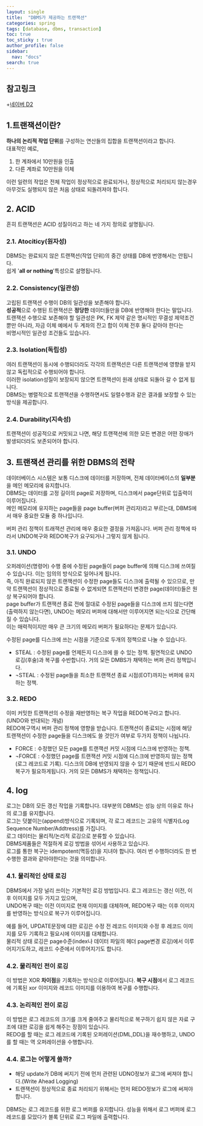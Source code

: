 ```yaml
---
layout: single
title:  "DBMS가 제공하는 트랜잭션"
categories: spring
tags: [database, dbms, transaction]
toc: true
toc_sticky : true
author_profile: false
sidebar:
  nav: "docs"
search: true
---
```


## 참고링크
+[네이버 D2](https://d2.naver.com/helloworld/407507)

## 1.트랜잭션이란?
**하나의 논리적 작업 단위**를 구성하는 연산들의 집합을 트랜잭션이라고 합니다.  
대표적인 예로,  
1. 한 계좌에서 10만원을 인출
2. 다른 계좌로 10만원을 이체

이런 일련의 작업은 전체 작업이 정상적으로 완료되거나, 정상적으로 처리되지 않는경우 아무것도 실행되지 않은 처음 상태로 되돌려져야 합니다.

## 2. ACID
흔히 트랜잭션은 ACID 성질이라고 하는 네 가지 정의로 설명됩니다.
### 2.1. Atociticy(원자성)
DBMS는 완료되지 않은 트랜잭션(작업 단위)의 중간 상태를 DB에 번영해서는 안됩니다.  
쉽게 '**all or nothing**'특성으로 설명됩니다.  
### 2.2. Consistency(일관성)
고립된 트랜잭션 수행이 DB의 일관성을 보존해야 합니다.  
**성공적**으로 수행된 트랜잭션은 **정당한** 데이터들만을 DB에 반영해야 한다는 말입니다.  
트랜잭션 수행으로 보존해야 할 일관성은 PK, FK 제약 같은 명시적인 무결성 제약조건 뿐만 아니라, 자금 이체 예에서 두 계좌의 잔고 합이 이체 전후 둘다 같아야 한다는  
비명시적인 일관성 조건들도 있습니다.  
### 2.3. Isolation(독립성)
여러 트랜잭션이 동시에 수행되더라도 각각의 트랜잭션은 다른 트랜잭션에 영향을 받지않고 독립적으로 수행되어야 합니다.  
이러한 isolation성질이 보장되지 않으면 트랜잭션이 원래 상태로 되돌아 갈 수 없게 됩니다.  
DBMS는 병렬적으로 트랜잭션을 수행하면서도 일렬수행과 같은 결과를 보장할 수 있는 방식을 제공합니다.  
### 2.4. Durability(지속성)
트랜잭션이 성공적으로 커밋되고 나면, 해당 트랜잭션에 의한 모든 변경은 어떤 장애가 발생되더라도 보존되어야 합니다.

## 3. 트랜잭션 관리를 위한 DBMS의 전략
데이터베이스 시스템은 보통 디스크에 데이터를 저장하며, 전체 데이터베이스의 **일부분**을 메인 메모리에 유지합니다.  
DBMS는 데이터를 고정 길이의 page로 저장하며, 디스크에서 page단위로 입출력이 이루어집니다.  
메인 메모리에 유지하는 page들을 page buffer(버퍼 관리자)라고 부르는대, DBMS에서 매우 중요한 모듈 중 하나입니다.  

버퍼 관리 정책이 트래잭션 관리에 매우 중요한 결정을 가져옵니다. 버퍼 관리 정책에 따라서 UNDO복구와 REDO복구가 요구되거나 그렇지 않게 됩니다.  

### 3.1. UNDO
오퍼레이션(명령어) 수행 중에 수정된 page들이 page buffer에 의해 디스크에 쓰여질 수 있습니다. 이는 임의의 방식으로 일어나게 됩니다.  
즉, 아직 완료되지 않은 트랜잭션이 수정한 page들도 디스크에 출력될 수 있으므로, 만약 트랜잭션이 정상적으로 종료될 수 없게되면 트랜잭션이 변경한 page(데이터)들은 원상 복구되어야 합니다.  
page buffer가 트랜잭션 종료 전에 절대로 수정된 page들을 디스크에 쓰지 않는다면(출력하지 않는다면), UNDO는 메모리 버퍼에 대해서만 이루어지면 되는식으로 간단해 질 수 있습니다.  
이는 매력적이지만 매우 큰 크기의 메모리 버퍼가 필요하다는 문제가 있습니다.  

수정된 page를 디스크에 쓰는 시점을 기준으로 두개의 정책으로 나눌 수 있습니다.  
- STEAL : 수정된 page를 언제든지 디스크에 쓸 수 있는 정책. 필연적으로 UNDO 로깅(후술)과 복구를 수반합니다. 거의 모든 DMBS가 채택하는 버퍼 관리 정책입니다.
- ¬STEAL : 수정된 page들을 최소한 트랜잭션 종료 시점(EOT)까지는 버퍼에 유지하는 정책.

### 3.2. REDO
이미 커밋한 트랜잭션의 수정을 재반영하는 복구 작업을 REDO복구라고 합니다.(UNDO와 반대되는 개념)  
REDO복구역시 버퍼 관리 정책에 영향을 받습니다. 트랜잭션이 종료되는 시점에 해당 트랜잭션이 수정한 page들을 디스크에도 쓸 것인가 여부로 두가지 정책이 나뉩니다.  
- FORCE : 수정했던 모든 page를 트랜잭션 커밋 시점에 디스크에 반영하는 정책.
- ¬FORCE : 수정했던 page를 트랜잭션 커밋 시점에 디스크에 반영하지 않는 정책(로그 레코드로 기록). 디스크의 DB에 반영되지 않을 수 있기 때문에 반드시 REDO 복구가 필요하게됩니다. 거의 모든 DBMS가 채택하는 정책입니다.

## 4. log
로그는 DB의 모든 갱신 작업을 기록합니다. 대부분의 DBMS는 성능 상의 이유로 하나의 로그를 유지합니다.  
로그는 덧붙이는(append)방식으로 기록되며, 각 로그 레코드는 고유의 식별자(Log Sequence Number/Addtress)를 가집니다.  
로그 데이터는 물리적/논리적 로깅으로 분류할 수 있습니다.  
DBMS제품들은 적절하게 로깅 방법을 섞어서 사용하고 있습니다.  
로그를 통한 복구는 idempotent(멱등성)을 지녀야 합니다. 여러 번 수행하더라도 한 번 수행한 결과와 같아야한다는 것을 의미합니다.  

### 4.1. 물리적인 상태 로깅
DBMS에서 가장 널리 쓰이는 기본적인 로깅 방법입니다. 로그 레코드는 갱신 이전, 이후 이미지를 모두 가지고 있으며,  
UNDO복구 때는 이전 이미지로 현재 이미지를 대체하며, REDO복구 때는 이후 이미지를 반영하는 방식으로 복구가 이루어집니다.  

예를 들어, UPDATE문장에 대한 로깅은 수정 전 레코드 이미지와 수정 후 레코드 이미지를 모두 기록하고 필요시에 이미지를 대체합니다.  
물리적 상태 로깅은 page수준(index나 데이터 파일의 헤더 page변경 로깅)에서 이루어지기도하고, 레코드 수준에서 이루어지기도 합니다.  

### 4.2. 물리적인 전이 로깅
이 방법은 XOR **차이점**을 기록하는 방식으로 이루어집니다. **복구 시점**에서 로그 레코드에 기록된 xor 이미지와 레코드 이미지를 이용하여 복구를 수행합니다.  

### 4.3. 논리적인 전이 로깅
이 방법은 로그 레코드의 크기를 크게 줄여주고 물리적으로 복구하기 쉽지 않은 자료 구조에 대한 로깅을 쉽게 해주는 장점이 있습니다.  
REDO를 할 때는 로그 레코드에 기록된 오퍼레이션(DML,DDL)을 재수행하고, UNDO를 할 때는 역 오퍼레이션을 수행합니다.

### 4.4. 로그는 어떻게 쓸까?
- 해당 update가 DB에 써지기 전에 먼저 관련된 UDNO정보가 로그에 써져야 합니다.(Write Ahead Logging)
- 트랜잭션이 정상적으로 종료 처리되기 위해서는 먼저 REDO정보가 로그에 써져야합니다.

DBMS는 로그 레코드를 위한 로그 버퍼를 유지합니다. 성능을 위해서 로그 버퍼에 로그 레코드를 모았다가 블록 단위로 로그 파일에 출력합니다.
